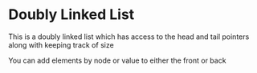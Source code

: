 # Doubly Linked List
This is a doubly linked list which has access to the head and tail pointers along with keeping track of size

You can add elements by node or value to either the front or back
